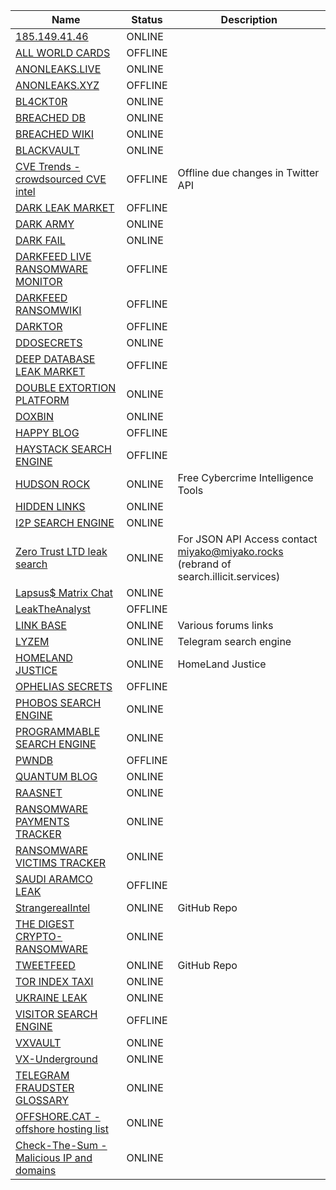 |Name|Status|Description|
| ------ | ------ | ------ |
|[185.149.41.46](http://185.149.41.46/)| ONLINE | |
|[ALL WORLD CARDS](http://awcardsqtyy2nzjz4bqwbccvv6xr4bdcwcgfyewd7gsx5mhh63c2lsad.onion)| OFFLINE | |
|[ANONLEAKS.LIVE](https://anonymousleaks.live)| ONLINE | |
|[ANONLEAKS.XYZ](https://anonymousleaks.xyz)| OFFLINE | |
|[BL4CKT0R](http://bl4cktorpms2gybrcyt52aakcxt6yn37byb65uama5cimhifcscnqkid.onion)| ONLINE | |
|[BREACHED DB](http://breachdbsztfykg2fdaq2gnqnxfsbj5d35byz3yzj73hazydk4vq72qd.onion)| ONLINE | |
|[BREACHED WIKI](https://breached.wiki)| ONLINE | |
|[BLACKVAULT](https://blackvault.cc)| ONLINE| |
|[CVE Trends - crowdsourced CVE intel](https://cvetrends.com/)| OFFLINE | Offline due changes in Twitter API |
|[DARK LEAK MARKET](http://54rdhzjzc4ids4u4wata4zr4ywfon5wpz2ml4q3avelgadpvmdal2vqd.onion)| OFFLINE | |
|[DARK ARMY](http://darkarmy5dhdw5jbml2mitgpaorzdiubxxiq5tdzsqidz55kygsrz7id.onion)| ONLINE | |
|[DARK FAIL](https://dark.fail)| ONLINE | |
|[DARKFEED LIVE RANSOMWARE MONITOR](https://darkfeed.io/indexransomware)| OFFLINE | |
|[DARKFEED RANSOMWIKI](https://darkfeed.io/ransomwiki)| OFFLINE | |
|[DARKTOR](http://darktorhvabc652txfc575oendhykqcllb7bh7jhhsjduocdlyzdbmqd.onion)| OFFLINE | |
|[DDOSECRETS](https://ddosecrets.com)| ONLINE | |
|[DEEP DATABASE LEAK MARKET](http://a7fgazjfsn5kwk2psase4oepogihgvb3bm4enomnyfg52dwghdymeyqd.onion)| OFFLINE | |
|[DOUBLE EXTORTION PLATFORM](https://doubleextortion.com/#/land)| ONLINE ||
|[DOXBIN](https://doxbin.org)| ONLINE | |
|[HAPPY BLOG](http://dnpscnbaix6nkwvystl3yxglz7nteicqrou3t75tpcc5532cztc46qyd.onion)| OFFLINE | |
|[HAYSTACK SEARCH ENGINE](http://haystakvxad7wbk5.onion)| OFFLINE | |
|[HUDSON ROCK](https://www.hudsonrock.com/threat-intelligence-cybercrime-tools)| ONLINE | Free Cybercrime Intelligence Tools |
|[HIDDEN LINKS](http://wclekwrf2aclunlmuikf2bopusjfv66jlhwtgbiycy5nw524r6ngioid.onion)| ONLINE | |
|[I2P SEARCH ENGINE](http://i2poulge3qyo33q4uazlda367okpkczn4rno2vjfetawoghciae6ygad.onion)| ONLINE | |
|[Zero Trust LTD leak search](https://search.0t.rocks/)| ONLINE | For JSON API Access contact miyako@miyako.rocks (rebrand of search.illicit.services) |
|[Lapsus$ Matrix Chat](https://matrix.to/#/#lapsus:matrix.org)| ONLINE | |
|[LeakTheAnalyst](http://leaktheanalyst.fireeye62c3da3fnosymmmcqcty7rl7cjucpbkzaz275a4qs5fgkzhad.onion)| OFFLINE | | 
|[LINK BASE](https://link-base.org)| ONLINE | Various forums links |
|[LYZEM](https://lyzem.com)| ONLINE | Telegram search engine |
|[HOMELAND JUSTICE](http://homelandjustice.ru)| ONLINE | HomeLand Justice |
|[OPHELIAS SECRETS](http://5uijdqvyqciohojtx62mdtqqyf2ezfd2fcfref6uryx26wspuliwxkyd.onion)| OFFLINE | |
|[PHOBOS SEARCH ENGINE](http://phobosxilamwcg75xt22id7aywkzol6q6rfl2flipcqoc4e4ahima5id.onion)| ONLINE | |
|[PROGRAMMABLE SEARCH ENGINE](https://cse.google.com/cse?&cx=006368593537057042503:efxu7xprihg#gsc.tab=0)| ONLINE | |
|[PWNDB](http://pwndb2am4tzkvold.onion)| OFFLINE | |
|[QUANTUM BLOG](http://quantum445bh3gzuyilxdzs5xdepf3b7lkcupswvkryf3n7hgzpxebid.onion)| ONLINE | |
|[RAASNET](http://hplqdv5fo3vw3fjyamyer7yuc7xtvtop2j3fipc7psf3pxvhoqjoqkid.onion)| ONLINE | |
|[RANSOMWARE PAYMENTS TRACKER](https://ransomwhe.re)| ONLINE | |
|[RANSOMWARE VICTIMS TRACKER](https://ransom.wiki)| ONLINE | |
|[SAUDI ARAMCO LEAK](http://662m7dfcpfsmeetqucdekz3rn4a6dxsxbdjwd6iz3rwnogjsj7i3hxad.onion)| OFFLINE | |
|[StrangerealIntel](https://github.com/StrangerealIntel)| ONLINE |GitHub Repo|
|[THE DIGEST CRYPTO-RANSOMWARE](https://id-ransomware.blogspot.com)| ONLINE | |
|[TWEETFEED](https://github.com/0xDanielLopez/TweetFeed)| ONLINE | GitHub Repo|
|[TOR INDEX TAXI](http://tortaxi7axhn2fv4j475a6blv7vwjtpieokolfnojwvkhsnj7sgctkqd.onion)| ONLINE | |
|[UKRAINE LEAK](http://gcbejm2rcjftouqbxuhimj5oroouqcuxb2my4raxqa7efkz5bd5464id.onion)| ONLINE | |
|[VISITOR SEARCH ENGINE](http://visitorfi5kl7q7i.onion)| OFFLINE | |
|[VXVAULT](http://vxvault.net/ViriList.php)| ONLINE | |
|[VX-Underground](https://www.vx-underground.org/#E:/root)| ONLINE | |
|[TELEGRAM FRAUDSTER GLOSSARY](https://docs.google.com/spreadsheets/d/1-ICFqnnm0DryaVfCdp7NwleGG03pJorT63bEMPBmji8/htmlview)| ONLINE | |
|[OFFSHORE.CAT - offshore hosting list](https://offshore.cat) | ONLINE | |
|[Check-The-Sum - Malicious IP and domains](https://check-the-sum.fr) | ONLINE | |
